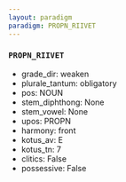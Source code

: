 ```yaml
---
layout: paradigm
paradigm: PROPN_RIIVET
---
```

### ` PROPN_RIIVET `


* grade_dir: weaken
* plurale_tantum: obligatory
* pos: NOUN
* stem_diphthong: None
* stem_vowel: None
* upos: PROPN
* harmony: front
* kotus_av: E
* kotus_tn: 7
* clitics: False
* possessive: False
